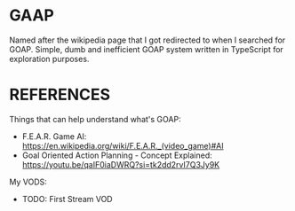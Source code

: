 # GAAP
Named after the wikipedia page that I got redirected to when I searched for GOAP.
Simple, dumb and inefficient GOAP system written in TypeScript for exploration purposes.

# REFERENCES
Things that can help understand what's GOAP:
- F.E.A.R. Game AI: https://en.wikipedia.org/wiki/F.E.A.R._(video_game)#AI
- Goal Oriented Action Planning - Concept Explained: https://youtu.be/qaIF0iaDWRQ?si=tk2dd2rvI7Q3Jy9K

My VODS:
 - TODO: First Stream VOD

